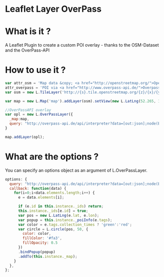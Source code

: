 Leaflet Layer OverPass
=============================

# What is it ?
A Leaflet Plugin to create a custom POI overlay - thanks to the OSM-Dataset and the OverPass-API

# How to use it ?
```javascript
var attr_osm = 'Map data &copy; <a href="http://openstreetmap.org/">OpenStreetMap</a> contributors',
attr_overpass = 'POI via <a href="http://www.overpass-api.de/">Overpass API</a>';
var osm = new L.TileLayer('http://{s}.tile.openstreetmap.org/{z}/{x}/{y}.png', {opacity: 0.7, attribution: [attr_osm, attr_overpass].join(', ')});

var map = new L.Map('map').addLayer(osm).setView(new L.LatLng(52.265, 10.524), 14);

//OverPassAPI overlay
var opl = new L.OverPassLayer({
  _map:map,
  query: "http://overpass-api.de/api/interpreter?data=[out:json];node(BBOX)[amenity=post_box];out;",
}

map.addLayer(opl);
```

# What are the options ?
You can specify an options object as an argument of L.OverPassLayer.
```javascript
options: {
  query: "http://overpass-api.de/api/interpreter?data=[out:json];node(BBOX)[amenity=post_box];out;",
  callback: function(data) {
    for(i=0;i<data.elements.length;i++) {
      e = data.elements[i];

      if (e.id in this.instance._ids) return;
      this.instance._ids[e.id] = true;
      var pos = new L.LatLng(e.lat, e.lon);
      var popup = this.instance._poiInfo(e.tags);
      var color = e.tags.collection_times ? 'green':'red';
      var circle = L.circle(pos, 50, {
        color: color,
        fillColor: '#fa3',
        fillOpacity: 0.5
      })
      .bindPopup(popup)
      .addTo(this.instance._map);
    }
  },
};
```
